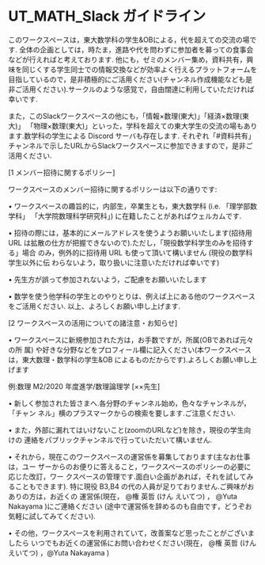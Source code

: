 # UT_MATH_Slack ガイドライン
このワークスペースは，東大数学科の学生&OBによる，代を超えての交流の場です. 全体の企画としては，時たま，進路や代を問わずに参加者を募っての食事会などが行えればと考えております. 
他にも，ゼミのメンバー集め，資料共有，興味を同じくする学生同士での情報交換などが効率よく行えるプラットフォームを目指しているので，是非積極的にご活用ください(チャンネル作成機能なども是非ご活用ください).サークルのような感覚で，自由闊達に利用していただければ幸いです.

また，このSlackワークスペースの他にも，「情報×数理(東大)」「経済×数理(東大)」 「物理×数理(東大)」といった，学科を超えての東大学生の交流の場もあります.数学科の学生による Discord サーバも存在します.
それぞれ「#資料共有」チャンネルで示したURLからSlackワークスペースに参加できますので，是非ご活用ください.

[1 メンバー招待に関するポリシー]

ワークスペースのメンバー招待に関するポリシーは以下の通りです:

• ワークスペースの趣旨的に，内部生，卒業生とも，東大数学科 (i.e. 「理学部数学科」 「大学院数理科学研究科」) に在籍したことがあればウェルカムです.

• 招待の際には，基本的にメールアドレスを使うようお願いいたします(招待用URL は拡散の仕方が把握できないので).ただし，「現役数学科学生のみを招待する」場合 のみ，例外的に招待用 URL も使って頂いて構いません (現役の数学科学生以外に伝 わらないよう，取り扱いに注意いただければ幸いです)

• 先生方が誤って参加されないよう，ご配慮をお願いいたします

• 数学を使う他学科の学生とのやりとりは、例えば上にある他のワークスペースをご活用ください.
以上、よろしくお願い申し上げます.

[2 ワークスペースの活用についての諸注意・お知らせ]

• ワークスペースに新規参加された方は，お手数ですが，所属(OBであれば元々の所
属) や好きな分野などをプロフィール欄に記入ください(本ワークスペースは，東大数理・数学科の学生&OB によるものだからです).よろしくお願い申し上げます 

例:数理 M2/2020 年度進学/数理論理学 [××先生]

• 新しく参加された皆さまへ.各分野のチャンネル始め，色々なチャンネルが，「チャン ネル」横のプラスマークからの検索を要します.ご注意ください.

• また，外部に漏れてはいけないこと(zoomのURLなど)を除き，現役の学生向けの 連絡をパブリックチャンネルで行っていただいて構いません.

• それから，現在このワークスペースの運営係を募集しております(主なお仕事は，ユー ザーからのお便りに答えること，ワークスペースのポリシーの必要に応じた改訂，ワー クスペースの管理です.面白い企画があれば，それを試してみることもできます). 特に現役 B3,B4 の代の人員が足りておりません.ご興味がおありの方は，お近くの 運営係(現在， @権 英哲 (けん えいてつ) ， @Yuta Nakayama )にご連絡ください
(途中で運営係を辞めるのも自由です，どうぞお気軽に試してみてください).

• その他，ワークスペースを利用されていて，改善案など思ったことがございましたら いつでもお近くの運営係にお問い合わせください(現在， @権 英哲 (けん えいてつ) ，@Yuta Nakayama )
        
